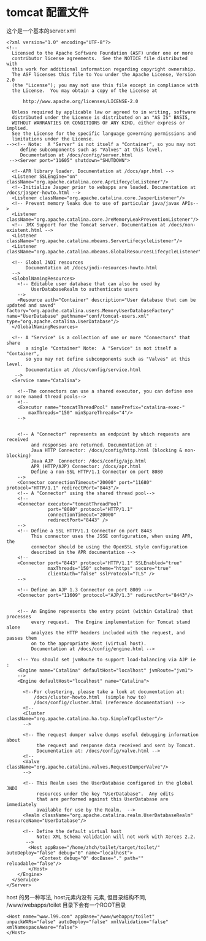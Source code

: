 # tomcat 配置文件 

这个是一个基本的server.xml

	<?xml version="1.0" encoding="UTF-8"?>
	<!--
	  Licensed to the Apache Software Foundation (ASF) under one or more
	  contributor license agreements.  See the NOTICE file distributed with
	  this work for additional information regarding copyright ownership.
	  The ASF licenses this file to You under the Apache License, Version 2.0
	  (the "License"); you may not use this file except in compliance with
	  the License.  You may obtain a copy of the License at

	      http://www.apache.org/licenses/LICENSE-2.0

	  Unless required by applicable law or agreed to in writing, software
	  distributed under the License is distributed on an "AS IS" BASIS,
	  WITHOUT WARRANTIES OR CONDITIONS OF ANY KIND, either express or implied.
	  See the License for the specific language governing permissions and
	  limitations under the License.
	--><!-- Note:  A "Server" is not itself a "Container", so you may not
	     define subcomponents such as "Valves" at this level.
	     Documentation at /docs/config/server.html
	 --><Server port="11605" shutdown="SHUTDOWN">

	  <!--APR library loader. Documentation at /docs/apr.html -->
	  <Listener SSLEngine="on" className="org.apache.catalina.core.AprLifecycleListener"/>
	  <!--Initialize Jasper prior to webapps are loaded. Documentation at /docs/jasper-howto.html -->
	  <Listener className="org.apache.catalina.core.JasperListener"/>
	  <!-- Prevent memory leaks due to use of particular java/javax APIs-->
	  <Listener className="org.apache.catalina.core.JreMemoryLeakPreventionListener"/>
	  <!-- JMX Support for the Tomcat server. Documentation at /docs/non-existent.html -->
	  <Listener className="org.apache.catalina.mbeans.ServerLifecycleListener"/>
	  <Listener className="org.apache.catalina.mbeans.GlobalResourcesLifecycleListener"/>

	  <!-- Global JNDI resources
	       Documentation at /docs/jndi-resources-howto.html
	  -->
	  <GlobalNamingResources>
	    <!-- Editable user database that can also be used by
	         UserDatabaseRealm to authenticate users
	    -->
	    <Resource auth="Container" description="User database that can be updated and saved" factory="org.apache.catalina.users.MemoryUserDatabaseFactory" name="UserDatabase" pathname="conf/tomcat-users.xml" type="org.apache.catalina.UserDatabase"/>
	  </GlobalNamingResources>

	  <!-- A "Service" is a collection of one or more "Connectors" that share
	       a single "Container" Note:  A "Service" is not itself a "Container", 
	       so you may not define subcomponents such as "Valves" at this level.
	       Documentation at /docs/config/service.html
	   -->
	  <Service name="Catalina">
	  
	    <!--The connectors can use a shared executor, you can define one or more named thread pools-->
	    <!--
	    <Executor name="tomcatThreadPool" namePrefix="catalina-exec-" 
	        maxThreads="150" minSpareThreads="4"/>
	    -->
	    
	    
	    <!-- A "Connector" represents an endpoint by which requests are received
	         and responses are returned. Documentation at :
	         Java HTTP Connector: /docs/config/http.html (blocking & non-blocking)
	         Java AJP  Connector: /docs/config/ajp.html
	         APR (HTTP/AJP) Connector: /docs/apr.html
	         Define a non-SSL HTTP/1.1 Connector on port 8080
	    -->
	    <Connector connectionTimeout="20000" port="11680" protocol="HTTP/1.1" redirectPort="8443"/>
	    <!-- A "Connector" using the shared thread pool-->
	    <!--
	    <Connector executor="tomcatThreadPool"
	               port="8080" protocol="HTTP/1.1" 
	               connectionTimeout="20000" 
	               redirectPort="8443" />
	    -->           
	    <!-- Define a SSL HTTP/1.1 Connector on port 8443
	         This connector uses the JSSE configuration, when using APR, the 
	         connector should be using the OpenSSL style configuration
	         described in the APR documentation -->
	    <!--
	    <Connector port="8443" protocol="HTTP/1.1" SSLEnabled="true"
	               maxThreads="150" scheme="https" secure="true"
	               clientAuth="false" sslProtocol="TLS" />
	    -->

	    <!-- Define an AJP 1.3 Connector on port 8009 -->
	    <Connector port="11609" protocol="AJP/1.3" redirectPort="8443"/>


	    <!-- An Engine represents the entry point (within Catalina) that processes
	         every request.  The Engine implementation for Tomcat stand alone
	         analyzes the HTTP headers included with the request, and passes them
	         on to the appropriate Host (virtual host).
	         Documentation at /docs/config/engine.html -->

	    <!-- You should set jvmRoute to support load-balancing via AJP ie :
	    <Engine name="Catalina" defaultHost="localhost" jvmRoute="jvm1">         
	    --> 
	    <Engine defaultHost="localhost" name="Catalina">

	      <!--For clustering, please take a look at documentation at:
	          /docs/cluster-howto.html  (simple how to)
	          /docs/config/cluster.html (reference documentation) -->
	      <!--
	      <Cluster className="org.apache.catalina.ha.tcp.SimpleTcpCluster"/>
	      -->        

	      <!-- The request dumper valve dumps useful debugging information about
	           the request and response data received and sent by Tomcat.
	           Documentation at: /docs/config/valve.html -->
	      <!--
	      <Valve className="org.apache.catalina.valves.RequestDumperValve"/>
	      -->

	      <!-- This Realm uses the UserDatabase configured in the global JNDI
	           resources under the key "UserDatabase".  Any edits
	           that are performed against this UserDatabase are immediately
	           available for use by the Realm.  -->
	      <Realm className="org.apache.catalina.realm.UserDatabaseRealm" resourceName="UserDatabase"/>

	      <!-- Define the default virtual host
	           Note: XML Schema validation will not work with Xerces 2.2.
	       -->
			<Host appBase="/home/zhch/toilet/target/toilet/" autoDeploy="false" debug="0" name="localhost">
	        	<Context debug="0" docBase="." path="" reloadable="false"/>
			</Host>
	    </Engine>
	  </Service>
	</Server>


host 的另一种写法, host元素内没有 <Context>元素, 但目录结构不同,  /www/webapps/toilet 目录下会有一个ROOT目录

    <Host name="www.l99.com" appBase="/www/webapps/toilet" unpackWARs="false" autoDeploy="false" xmlValidation="false" xmlNamespaceAware="false">
    </Host>
